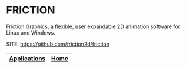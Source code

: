 # FRICTION

 Friction Graphics, a flexible, user expandable 2D animation software
 for Linux and Windows.

 SITE: https://github.com/friction2d/friction

 | [Applications](https://portable-linux-apps.github.io/apps.html) | [Home](https://portable-linux-apps.github.io)
 | --- | --- |
